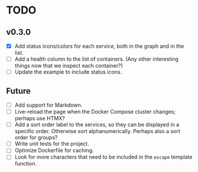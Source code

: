 # TODO

## v0.3.0

- [x] Add status icons/colors for each service, both in the graph and in the list.
- [ ] Add a health column to the list of containers. (Any other interesting things now that we inspect each container?)
- [ ] Update the example to include status icons.

## Future

- [ ] Add support for Markdown.
- [ ] Live-reload the page when the Docker Compose cluster changes; perhaps use HTMX?
- [ ] Add a sort order label to the services, so they can be displayed in a specific order. Otherwise sort alphanumerically. Perhaps also a sort order for groups?
- [ ] Write unit tests for the project.
- [ ] Optimize Dockerfile for caching.
- [ ] Look for more characters that need to be included in the `escape` template function.